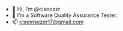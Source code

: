 - 👋 Hi, I’m @cisooszr
- 👀 I’m a Software Quality Assurance Tester.
- 📫 cisemsezer17@gmail.com

<!---
cisooszr/cisooszr is a ✨ special ✨ repository because its `README.md` (this file) appears on your GitHub profile.
You can click the Preview link to take a look at your changes.
--->
